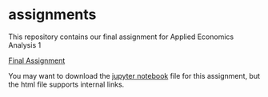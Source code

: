 # assignments
This repository contains our final assignment for Applied Economics Analysis 1

[Final Assignment](https://desirevogels.github.io/assignments/AEA)

You may want to download the [jupyter notebook](https://desirevogels.github.io/assignments/AEA_notebook.ipynb) file for this assignment, but the html file supports internal links.



